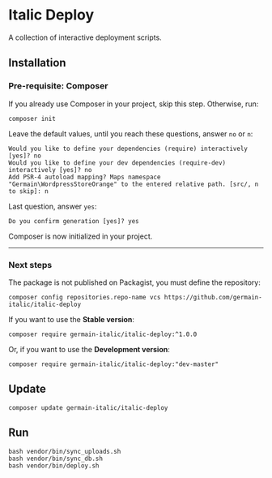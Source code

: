 # Italic Deploy

A collection of interactive deployment scripts.



## Installation

### Pre-requisite: Composer

If you already use Composer in your project, skip this step. Otherwise, run:

```
composer init
```

Leave the default values, until you reach these questions, answer `no` or `n`:

```
Would you like to define your dependencies (require) interactively [yes]? no
Would you like to define your dev dependencies (require-dev) interactively [yes]? no
Add PSR-4 autoload mapping? Maps namespace "Germain\WordpressStoreOrange" to the entered relative path. [src/, n to skip]: n
```

Last question, answer `yes`:

```
Do you confirm generation [yes]? yes
```

Composer is now initialized in your project.

---

### Next steps

The package is not published on Packagist, you must define the repository:

```
composer config repositories.repo-name vcs https://github.com/germain-italic/italic-deploy
```

If you want to use the **Stable version**:
```
composer require germain-italic/italic-deploy:^1.0.0
```

Or, if you want to use the **Development version**:
```
composer require germain-italic/italic-deploy:"dev-master"
```



## Update

```
composer update germain-italic/italic-deploy
```


## Run
```
bash vendor/bin/sync_uploads.sh
bash vendor/bin/sync_db.sh
bash vendor/bin/deploy.sh
```